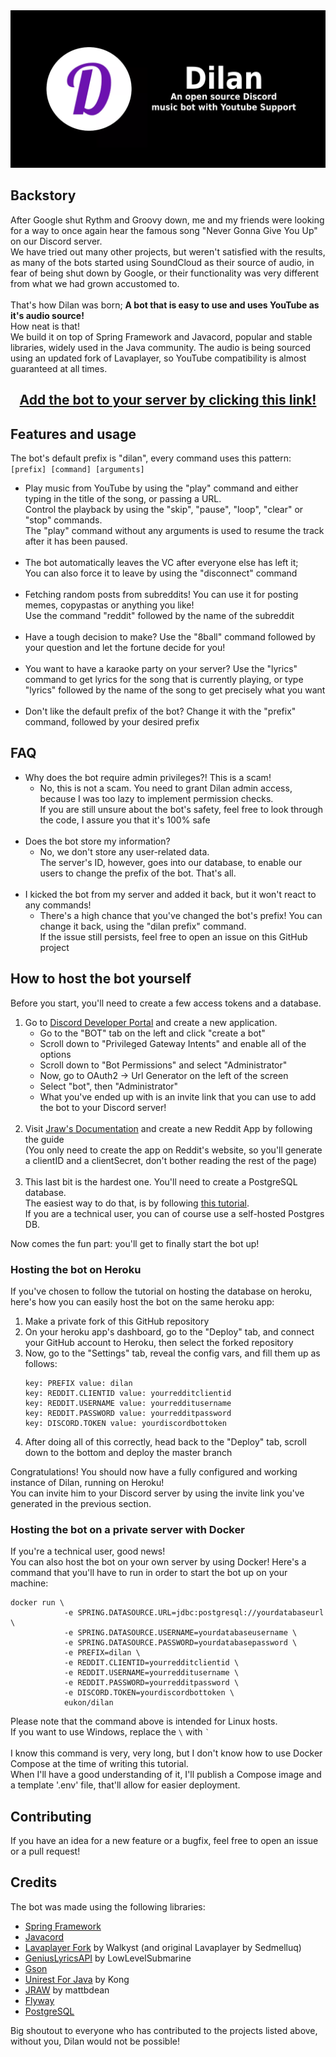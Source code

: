 <img src="dilan-banner.png" style="margin-left: auto; margin-right: auto" alt="banner">

<h2>Backstory</h2>
After Google shut Rythm and Groovy down, me and my friends were looking for a way to once again hear the famous song "Never Gonna Give You Up" on our Discord server. <br>
We have tried out many other projects, but weren't satisfied with the results, as many of the bots started using SoundCloud as their source of audio, in fear of being shut down by Google, or their functionality was very different from what we had grown accustomed to. <br> <br>
That's how Dilan was born; <b>A bot that is easy to use and uses YouTube as it's audio source!</b> <br> How neat is that! <br>
We build it on top of Spring Framework and Javacord, popular and stable libraries, widely used in the Java community.
The audio is being sourced using an updated fork of Lavaplayer, so YouTube compatibility is almost guaranteed at all times.

<h2 style="text-align: center">
<a href="https://discord.com/api/oauth2/authorize?client_id=913511878523752519&permissions=8&scope=bot">Add the bot to your server by clicking this link!</a>
</h2>

<h2>Features and usage</h2>

The bot's default prefix is "dilan", every command uses this pattern: <br>
`[prefix] [command] [arguments]`

<ul>
<li>
    Play music from YouTube by using the "play" command and either typing in the title of the song, or passing a URL. <br>
    Control the playback by using the "skip", "pause", "loop", "clear" or "stop" commands. <br>
    The "play" command without any arguments is used to resume the track after it has been paused.
</li>
<br>
<li>
    The bot automatically leaves the VC after everyone else has left it; <br>
    You can also force it to leave by using the "disconnect" command
</li>
<br>
<li>
    Fetching random posts from subreddits! You can use it for posting memes, copypastas or anything you like! <br>
    Use the command "reddit" followed by the name of the subreddit
</li>
<br>
<li>
    Have a tough decision to make? Use the "8ball" command followed by your question and let the fortune decide for you!
</li>
<br>
<li>
    You want to have a karaoke party on your server? Use the "lyrics" command to get lyrics for the song that is currently playing, or type "lyrics" followed by the name of the song to get precisely what you want
</li>
<br>
<li>
    Don't like the default prefix of the bot? Change it with the "prefix" command, followed by your desired prefix
</li>

</ul>

<h2>FAQ</h2>
<ul>

<li>
Why does the bot require admin privileges?! This is a scam!
<ul>

<li>
No, this is not a scam. You need to grant Dilan admin access, because I was too lazy to implement permission checks.<br>
If you are still unsure about the bot's safety, feel free to look through the code, I assure you that it's 100% safe
</li>

</ul>

</li>
<br>

<li>
Does the bot store my information?<br>
<ul>

<li>
No, we don't store any user-related data.<br>
The server's ID, however, goes into our database, to enable our users to change the prefix of the bot. That's all.
</li>

</ul>
</li>
<br>

<li>
I kicked the bot from my server and added it back, but it won't react to any commands!<br>
<ul>

<li>
There's a high chance that you've changed the bot's prefix! You can change it back, using the "dilan prefix" command.<br>
If the issue still persists, feel free to open an issue on this GitHub project
</li>

</ul>
</li>


</ul>

<h2>How to host the bot yourself</h2>
Before you start, you'll need to create a few access tokens and a database.<br>

<ol>
<li>
Go to <a href="https://discord.com/developers/applications">Discord Developer Portal</a>
and create a new application.

<ul>
<li>Go to the "BOT" tab on the left and click "create a bot"</li>
<li>Scroll down to "Privileged Gateway Intents" and enable all of the options</li>
<li>Scroll down to "Bot Permissions" and select "Administrator"</li>
<li>Now, go to OAuth2 -> Url Generator on the left of the screen</li>
<li>Select "bot", then "Administrator"</li>
<li>What you've ended up with is an invite link that you can use to add the bot to your Discord server!</li>
</ul>

</li>

<br>

<li>
Visit <a href="https://mattbdean.gitbooks.io/jraw/content/quickstart.html#create-a-reddit-oauth2-app"> Jraw's Documentation</a> and create a new Reddit App by following the guide<br>
(You only need to create the app on Reddit's website, so you'll generate a clientID and a clientSecret, don't bother reading the rest of the page)
</li>

<br>

<li>
This last bit is the hardest one. You'll need to create a PostgreSQL database.<br>
The easiest way to do that, is by following <a href="https://dev.to/prisma/how-to-setup-a-free-postgresql-database-on-heroku-1dc1">this tutorial</a>. <br>
If you are a technical user, you can of course use a self-hosted Postgres DB.
</li>
</ol>

Now comes the fun part: you'll get to finally start the bot up!<br>

<h3>Hosting the bot on Heroku</h3>
If you've chosen to follow the tutorial on hosting the database on heroku, here's how you can easily host the bot on the same heroku app:<br>

<ol>
<li>Make a private fork of this GitHub repository</li>
<li>On your heroku app's dashboard, go to the "Deploy" tab, and connect your GitHub account to Heroku, then select the forked repository</li>
<li>Now, go to the "Settings" tab, reveal the config vars, and fill them up as follows:

```
key: PREFIX value: dilan 
key: REDDIT.CLIENTID value: yourredditclientid
key: REDDIT.USERNAME value: yourredditusername
key: REDDIT.PASSWORD value: yourredditpassword
key: DISCORD.TOKEN value: yourdiscordbottoken
```
</li>

<li>After doing all of this correctly, head back to the "Deploy" tab, scroll down to the bottom and deploy the master branch</li>
</ol>

Congratulations! You should now have a fully configured and working instance of Dilan, running on Heroku! <br>
You can invite him to your Discord server by using the invite link you've generated in the previous section.

<h3>Hosting the bot on a private server with Docker</h3>

If you're a technical user, good news! <br>
You can also host the bot on your own server by using Docker!
Here's a command that you'll have to run in order to start the bot up on your machine:

```shell
docker run \
            -e SPRING.DATASOURCE.URL=jdbc:postgresql://yourdatabaseurl \
            -e SPRING.DATASOURCE.USERNAME=yourdatabaseusername \
            -e SPRING.DATASOURCE.PASSWORD=yourdatabasepassword \
            -e PREFIX=dilan \
            -e REDDIT.CLIENTID=yourredditclientid \
            -e REDDIT.USERNAME=yourredditusername \
            -e REDDIT.PASSWORD=yourredditpassword \
            -e DISCORD.TOKEN=yourdiscordbottoken \
            eukon/dilan
```
Please note that the command above is intended for Linux hosts. <br>
If you want to use Windows, replace the `` \ `` with `` ` `` <br><br>
I know this command is very, very long, but I don't know how to use Docker Compose at the time of writing this tutorial. <br>
When I'll have a good understanding of it, I'll publish a Compose image and a template '.env' file, that'll allow for easier deployment.
 
<h2>Contributing</h2>
If you have an idea for a new feature or a bugfix, feel free to open an issue or a pull request!

<h2>Credits</h2>
The bot was made using the following libraries:
<ul>

<li>
<a href="https://spring.io">Spring Framework</a>
</li>

<li>
<a href="https://javacord.org/">Javacord</a>
</li>

<li>
<a href="https://github.com/Walkyst/lavaplayer-fork">Lavaplayer Fork</a> by Walkyst (and original Lavaplayer by Sedmelluq)
</li>

<li>
<a href="https://github.com/LowLevelSubmarine/GeniusLyricsAPI">GeniusLyricsAPI</a> by LowLevelSubmarine
</li>

<li>
<a href="https://github.com/google/gson">Gson</a>
</li>

<li>
<a href="http://kong.github.io/unirest-java/">Unirest For Java</a> by Kong
</li>

<li>
<a href="https://github.com/mattbdean/JRAW">JRAW</a> by mattbdean
</li>

<li>
<a href="https://flywaydb.org/">Flyway</a>
</li>

<li>
<a href="https://www.postgresql.org/">PostgreSQL</a>
</li>

</ul>

Big shoutout to everyone who has contributed to the projects listed above, without you, Dilan would not be possible!<br><br>
